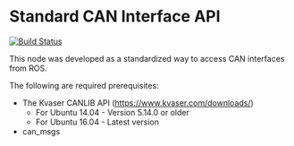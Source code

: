 # Standard CAN Interface API

[![Build Status](https://travis-ci.org/astuff/can_interface.svg?branch=master)](https://travis-ci.org/astuff/can_interface)

This node was developed as a standardized way to access CAN interfaces from ROS.

The following are required prerequisites:

* The Kvaser CANLIB API (https://www.kvaser.com/downloads/)
    * For Ubuntu 14.04 - Version 5.14.0 or older
    * For Ubuntu 16.04 - Latest version
* can_msgs
